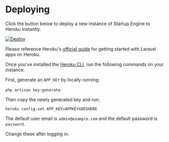 # Deploying

Click the button below to deploy a new instance of Startup Engine to Heroku instantly.

[![Deploy](https://www.herokucdn.com/deploy/button.svg)](https://heroku.com/deploy?template=https://github.com/luckyrabbitllc/StartupEngine)

Please reference Heroku's [official guide](https://devcenter.heroku.com/articles/getting-started-with-laravel) for getting started with Laravel apps on Heroku.

Once you've installed the [Heroku CLI](https://devcenter.heroku.com/articles/heroku-cli), run the following commands on your instance:

First, generate an `APP_KEY` by locally running:

`php artisan key:generate`.

Then copy the newly generated key and run:

`heroku config:set APP_KEY=APPKEYGOESHERE`

The default user email is `admin@example.com` and the default password is `password`.

Change these after logging in.
